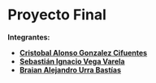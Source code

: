 # Proyecto Final

**Integrantes:**


* **[Cristobal Alonso Gonzalez Cifuentes](https://github.com/Lunara02)**
* **[Sebastián Ignacio Vega Varela](https://github.com/Sebavegs2004)**
* **[Braian Alejandro Urra Bastías](https://github.com/brai44)**
